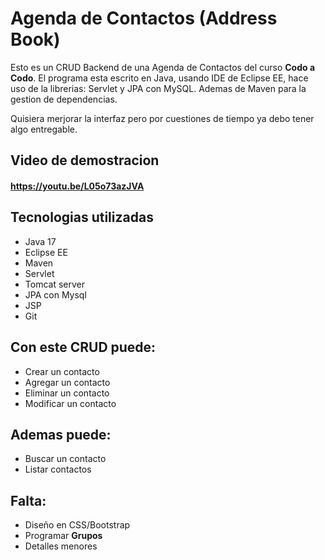 # Agenda de Contactos (Address Book)

Esto es un CRUD Backend de una Agenda de Contactos del curso __Codo a Codo__. El programa esta escrito en Java, usando IDE de Eclipse EE, hace uso de la librerias: Servlet y JPA con MySQL. Ademas de Maven para la gestion de dependencias. 

Quisiera merjorar la interfaz pero por cuestiones de tiempo ya debo tener algo entregable.

## Video de demostracion
#### https://youtu.be/L05o73azJVA

## Tecnologias utilizadas
- Java 17
- Eclipse EE
- Maven
- Servlet
- Tomcat server
- JPA con Mysql
- JSP
- Git 

## Con este CRUD puede:
- Crear un contacto
- Agregar un contacto
- Eliminar un contacto
- Modificar un contacto

## Ademas puede:
- Buscar un contacto
- Listar contactos

## Falta:
- Diseño en CSS/Bootstrap
- Programar __Grupos__
- Detalles menores
